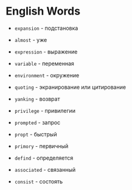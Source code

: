 # English Words

- `expansion` - подстановка

- `almost` - уже

- `expression` - выражение

- `variable` - переменная 

- `environment` - окружение

- `quoting` - экранирование или цитирование

- `yanking` - возврат

- `privilege` - привилегии

- `prompted` - запрос

- `propt` - быстрый

- `primory` - первичный

- `defind` - определяется

- `associated` - связанный

- `consist` - состоять
